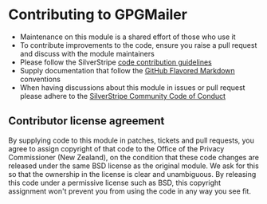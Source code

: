 # Contributing to GPGMailer

- Maintenance on this module is a shared effort of those who use it
- To contribute improvements to the code, ensure you raise a pull request and discuss with the module maintainers
- Please follow the SilverStripe [code contribution guidelines](https://docs.silverstripe.org/en/contributing/code/)
- Supply documentation that follow the [GitHub Flavored Markdown](https://help.github.com/articles/markdown-basics/) conventions
- When having discussions about this module in issues or pull request please adhere to the [SilverStripe Community Code of Conduct](https://docs.silverstripe.org/en/contributing/code_of_conduct/)


## Contributor license agreement
By supplying code to this module in patches, tickets and pull requests, you agree 
to assign copyright of that code to the Office of the Privacy Commissioner (New Zealand), 
on the condition that these code changes are released under the same BSD license 
as the original module. We ask for this so that the ownership in the license is 
clear and unambiguous. By releasing this code under a permissive license such as 
BSD, this copyright assignment won't prevent you from using the code in any way 
you see fit.